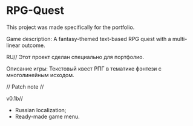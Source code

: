 # RPG-Quest
This project was made specifically for the portfolio.

Game description:
A fantasy-themed text-based RPG quest with a multi-linear outcome.

RU//
Этот проект сделан специально для портфолио.

Описание игры:
Текстовый квест РПГ в тематике фэнтези с многолинейным исходом.

//
Patch note
//

v0.1b//
- Russian localization;
- Ready-made game menu.
